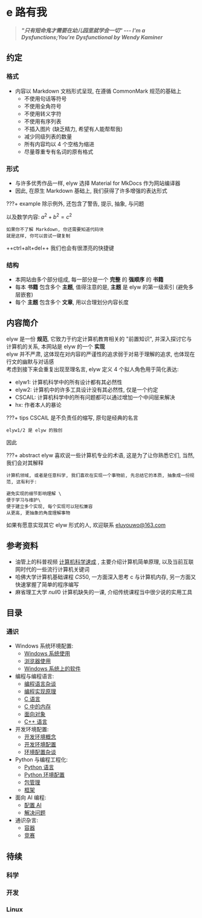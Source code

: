 # e 路有我

> _**"只有短命鬼才需要在幼儿园里就学会一切" --- I'm a Dysfunctions;You're Dysfunctional by Wendy Kaminer**_

## 约定

### 格式

* 内容以 Markdown 文档形式呈现, 在遵循 CommonMark 规范的基础上
    * 不使用句话等符号
    * 不使用全角符号
    * 不使用转义字符
    * 不使用有序列表
    * 不插入图片 (缺乏精力, 希望有人能帮帮我)
    * 减少同级列表的数量
    * 所有内容均以 4 个空格为缩进
    * 尽量尊重专有名词的原有格式

### 形式

* 与许多优秀作品一样, elyw 选择 Material for MkDocs 作为网站编译器
* 因此, 在原生 Markdown 基础上, 我们获得了许多增强的表达形式

???+ example
    除示例外, 还包含了警告, 提示, 抽象, 与问题

以及数学内容: $a^2 + b^2 = c^2$

```text
如果你不了解 Markdown, 你还需要知道代码块
就是这样, 你可以尝试一键复制
```

++ctrl+alt+del++ 我们也会有很漂亮的快捷键

### 结构

* 本网站由多个部分组成, 每一部分是一个 **完整** 的 **强顺序** 的 **书籍**
* 每本 **书籍** 包含多个 **主题**, 值得注意的是, **主题** 是 elyw 的第一级索引 (避免多层嵌套)
* 每个 **主题** 包含多个 **文章**, 用以合理划分内容长度

## 内容简介

elyw 是一份 **规范**, 它致力于约定计算机教育相关的 "前置知识", 并深入探讨它与计算机的关系, 本网站是 elyw 的一个 **实现** \
elyw 并不严肃, 这体现在对内容的严谨性的追求弱于对易于理解的追求, 也体现在行文的幽默与对话感 \
考虑到接下来会重复出现至理名言, elyw 定义 4 个拟人角色用于简化表达:

* elyw1: 计算机科学中的所有设计都有其必然性
* elyw2: 计算机中的许多工具设计没有其必然性, 仅是一个约定
* CSCAIL: 计算机科学中的所有问题都可以通过增加一个中间层来解决
* hx: 作者本人的暴论

???+ tips
    CSCAIL 是不负责任的缩写, 原句是经典的名言

    elyw1/2 是 elyw 的独创

因此

???+ abstract
    elyw 喜欢说一些计算机专业的术语, 这是为了让你熟悉它们, 当然, 我们会对其解释

    计算机领域, 或者是任意科学, 我们喜欢在实现一个事物前, 先总结它的本质, 抽象成一份规范, 这有利于:

    避免实现的细节影响理解 \
    便于学习与维护\
    便于建立多个实现, 每个实现可以轻松兼容 
    从更高, 更抽象的角度理解事物

如果有愿意实现其它 elyw 形式的人, 欢迎联系 <eluyouwo@163.com>

## 参考资料

* 油管上的科普视频 [计算机科学速成](https://www.bilibili.com/video/BV1EW411u7th/) , 主要介绍计算机简单原理, 以及当前互联网时代的一些流行计算机关键词
* 哈佛大学计算机基础课程 $CS50$, 一方面深入思考 c 与计算机内存, 另一方面又快速掌握了简单的程序编写
* 麻省理工大学 $null0$ 计算机缺失的一课, 介绍传统课程当中很少说的实用工具

## 目录

### 通识

* Windows 系统环境配置:
    * [Windows 系统使用](通识/Windows系统使用)
    * [浏览器使用](通识/浏览器使用)
    * [Windows 系统上的软件](通识/Windows系统上的软件)
* 编程与编程语言:
    * [编程语言杂谈](通识/编程语言杂谈)
    * [编程实现原理](通识/编程实现原理)
    * [C 语言](通识/C语言)
    * [C 中的内存](通识/C中的内存)
    * [面向对象](通识/面向对象)
    * [C++ 语言](通识/C++语言)
* 开发环境配置:
    * [开发环境概念](通识/开发环境概念)
    * [开发环境配置](通识/开发环境配置)
    * [环境配置杂谈](通识/环境配置杂谈)
* Python 与编程工程化:
    * [Python 语言](通识/Python语言)
    * [Python 环境配置](通识/Python环境配置)
    * [包管理](通识/包管理)
    * [框架](通识/框架)
* 面向 AI 编程:
    * [配置 AI](通识/配置AI)
    * [解决问题](通识/解决问题)
* 通识杂言:
    * [容器](通识/容器)
    * [竞赛](通识/竞赛)

## 待续

### 科学

### 开发

### Linux
